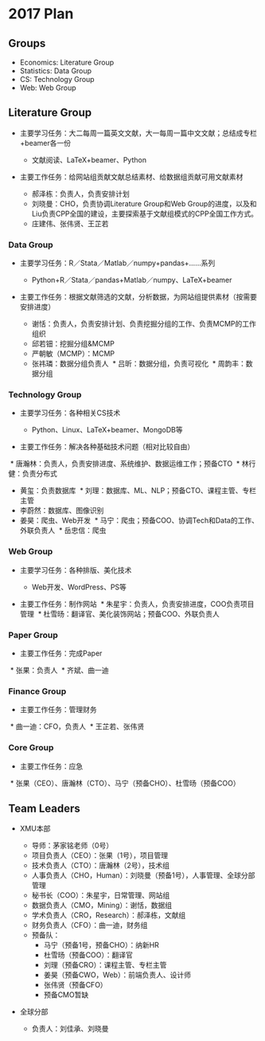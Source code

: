 # 2017 Plan 

## Groups

- Economics: Literature Group
- Statistics: Data Group
- CS: Technology Group
- Web: Web Group


## Literature Group

- 主要学习任务：大二每周一篇英文文献，大一每周一篇中文文献；总结成专栏+beamer各一份
  
  * 文献阅读、LaTeX+beamer、Python

- 主要工作任务：给网站组贡献文献总结素材、给数据组贡献可用文献素材

  * 郝泽栋：负责人，负责安排计划
  * 刘晓曼：CHO，负责协调Literature Group和Web Group的进度，以及和Liu负责CPP全国的建设，主要探索基于文献组模式的CPP全国工作方式。
  * 庄建伟、张伟贤、王芷若
  

### Data Group

- 主要学习任务：R／Stata／Matlab／numpy+pandas+……系列

  * Python+R／Stata／pandas+Matlab／numpy、LaTeX+beamer

- 主要工作任务：根据文献筛选的文献，分析数据，为网站组提供素材（按需要安排进度）

  * 谢恬：负责人，负责安排计划、负责挖掘分组的工作、负责MCMP的工作组织
  * 邱若钿：挖掘分组&MCMP
  * 严朝敏（MCMP）：MCMP
  * 张祎璘：数据分组负责人
  * 吕昕：数据分组，负责可视化
  * 周韵丰：数据分组
  

### Technology Group

- 主要学习任务：各种相关CS技术

  * Python、Linux、LaTeX+beamer、MongoDB等

- 主要工作任务：解决各种基础技术问题（相对比较自由）

  * 唐瀚林：负责人，负责安排进度、系统维护、数据运维工作；预备CTO
  * 林行健：负责分布式
  * 黄玺：负责数据库
  * 刘理：数据库、ML、NLP；预备CTO、课程主管、专栏主管
  * 李蔚然：数据库、图像识别
  * 姜昊：爬虫、Web开发
  * 马宁：爬虫；预备COO、协调Tech和Data的工作、外联负责人
  * 岳忠信：爬虫
  

### Web Group

- 主要学习任务：各种排版、美化技术
  * Web开发、WordPress、PS等

- 主要工作任务：制作网站
  * 朱星宇：负责人，负责安排进度，COO负责项目管理
  * 杜雪旸：翻译官、美化装饰网站；预备COO、外联负责人


### Paper Group

- 主要工作任务：完成Paper

  * 张果：负责人
  * 齐斌、曲一迪


### Finance Group

- 主要工作任务：管理财务

  * 曲一迪：CFO，负责人
  * 王芷若、张伟贤

  
### Core Group

- 主要工作任务：应急

  * 张果（CEO）、唐瀚林（CTO）、马宁（预备CHO）、杜雪旸（预备COO）



## Team Leaders

- XMU本部
   - 导师：茅家铭老师（0号）
   - 项目负责人（CEO）：张果（1号），项目管理
   - 技术负责人（CTO）：唐瀚林（2号），技术组
   - 人事负责人（CHO，Human）：刘晓曼（预备1号），人事管理、全球分部管理
   - 秘书长（COO）：朱星宇，日常管理、网站组
   - 数据负责人（CMO，Mining）：谢恬，数据组
   - 学术负责人（CRO，Research）：郝泽栋，文献组 
   - 财务负责人（CFO）：曲一迪，财务组
   - 预备队：
     * 马宁（预备1号，预备CHO）：纳新HR
     * 杜雪旸（预备COO）：翻译官
     * 刘理（预备CRO）：课程主管、专栏主管
     * 姜昊（预备CWO，Web）：前端负责人、设计师
     * 张伟贤（预备CFO）
     * 预备CMO暂缺

- 全球分部
  - 负责人：刘佳承、刘晓曼
 
